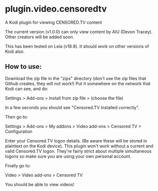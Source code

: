 # plugin.video.censoredtv
A Kodi plugin for viewing CENSORED.TV content

The current version (v1.0.0) can only view content by AIU (Devon Tracey). Other
creators will be added soon.

This has been tested on Leia (v18.9). It should work on other versions of Kodi also.

## How to use:

Download the zip file in the "zips" directory (don't use the zip files that Github
creates, they will not work!) Put it somewhere on the network that Kodi can see,
and do:

  Settings > Add-ons > Install from zip file > (choose the file)
  
In a few seconds you should see "Censored.TV installed correctly".

Then go to:

  Settings > Add-ons > My addons > Video add-ons > Censored TV > Configuration
  
Enter your Censored.TV logon details. (Be aware these will be stored in plaintext
on the Kodi device). This plugin won't work without a current and valid Censored.TV
logon. They're fairly strict about multiple simultaneous logons so make sure you
are using your own personal account.

Finally go to:

  Video > Video add-ons > Censored TV
  
You should be able to view videos!
